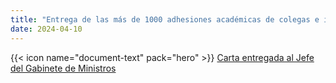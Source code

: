 ```yaml
---
title: "Entrega de las más de 1000 adhesiones académicas de colegas e instituciones del exterior."
date: 2024-04-10
---
```



{{< icon name="document-text" pack="hero" >}} [Carta entregada al Jefe del Gabinete de Ministros](caratula-cartas-adhesion-JGM.pdf)

